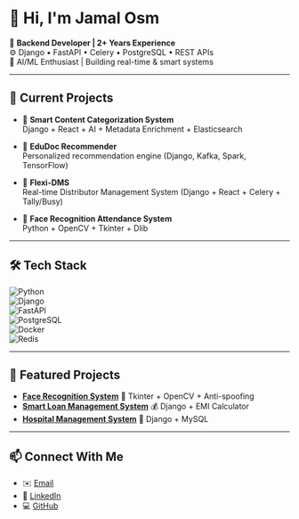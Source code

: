 # 👋 Hi, I'm Jamal Osm  

🎯 **Backend Developer | 2+ Years Experience**  
⚙️ Django • FastAPI • Celery • PostgreSQL • REST APIs  
🧠 AI/ML Enthusiast | Building real-time & smart systems  

---

## 🚀 Current Projects
- 🔹 **Smart Content Categorization System**  
  Django + React + AI + Metadata Enrichment + Elasticsearch  

- 🔹 **EduDoc Recommender**  
  Personalized recommendation engine (Django, Kafka, Spark, TensorFlow)  

- 🔹 **Flexi-DMS**  
  Real-time Distributor Management System (Django + React + Celery + Tally/Busy)  

- 🔹 **Face Recognition Attendance System**  
  Python + OpenCV + Tkinter + Dlib  

---

## 🛠️ Tech Stack
![Python](https://img.shields.io/badge/Python-3776AB?logo=python&logoColor=white)  
![Django](https://img.shields.io/badge/Django-092E20?logo=django&logoColor=white)  
![FastAPI](https://img.shields.io/badge/FastAPI-009688?logo=fastapi&logoColor=white)  
![PostgreSQL](https://img.shields.io/badge/PostgreSQL-316192?logo=postgresql&logoColor=white)  
![Docker](https://img.shields.io/badge/Docker-2496ED?logo=docker&logoColor=white)  
![Redis](https://img.shields.io/badge/Redis-DC382D?logo=redis&logoColor=white)  

---

## 📌 Featured Projects
- [**Face Recognition System**](https://github.com/Jamalosm/Face-Recognition-System) 🔐 Tkinter + OpenCV + Anti-spoofing  
- [**Smart Loan Management System**](https://github.com/Jamalosm/Smart-Loan-Management-System) 💰 Django + EMI Calculator  
- [**Hospital Management System**](https://github.com/Jamalosm/Hospital-Management-System) 🏥 Django + MySQL  

---

## 📫 Connect With Me
- ✉️ [Email](mailto:jamalosm.uniq@gmail.com)  
- 💼 [LinkedIn](https://linkedin.com/in/naina-jamal2002)  
- 💻 [GitHub](https://github.com/Jamalosm)  
